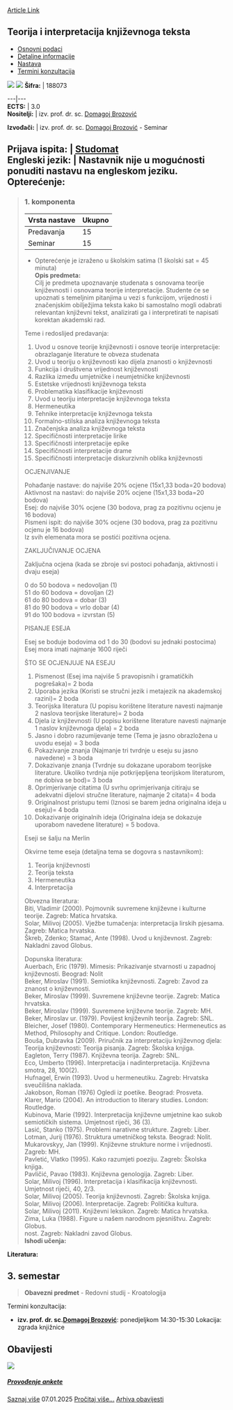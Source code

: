 [Article Link](https://www.fhs.hr/predmet/tikt)

## Teorija i interpretacija književnoga teksta
  * [Osnovni podaci](https://www.fhs.hr/predmet/tikt#v1id-904881_315719_1_0 "Osnovni podaci")
  * [Detaljne informacije](https://www.fhs.hr/predmet/tikt#v1id-904881_315719_1_1 "Detaljne informacije")
  * [Nastava](https://www.fhs.hr/predmet/tikt#v1id-904881_315719_1_2 "Nastava")
  * [Termini konzultacija](https://www.fhs.hr/predmet/tikt#v1id-904881_315719_1_3 "Termini konzultacija")


[![](https://www.fhs.hr/img/flags/gif/hr.gif)](https://www.fhs.hr/predmet/tikt) [![](https://www.fhs.hr/img/flags/gif/gb.gif)](https://www.fhs.hr/en/course/taiolt)
**Šifra:** |  188073  
  
---|---  
**ECTS:** |  3.0   
**Nositelji:** |  izv. prof. dr. sc. [Domagoj Brozović](https://www.fhs.hr/djelatnik/domagoj.brozovic)   
  
**Izvođači:** |  izv. prof. dr. sc. [Domagoj Brozović](https://www.fhs.hr/djelatnik/domagoj.brozovic) - Seminar  
  
**Prijava ispita:** |  [Studomat](http://www.isvu.hr/studomat)  
**Engleski jezik:** |  Nastavnik nije u mogućnosti ponuditi nastavu na engleskom jeziku.   
**Opterećenje:**  
---  
> ### 1. komponenta
> | Vrsta nastave | Ukupno  
> ---|---  
> Predavanja | 15  
> Seminar | 15  
> * Opterećenje je izraženo u školskim satima (1 školski sat = 45 minuta)   
**Opis predmeta:**  
> Cilj je predmeta upoznavanje studenata s osnovama teorije književnosti i osnovama teorije interpretacije. Studente će se upoznati s temeljnim pitanjima u vezi s funkcijom, vrijednosti i značenjskim obilježjima teksta kako bi samostalno mogli odabrati relevantan književni tekst, analizirati ga i interpretirati te napisati korektan akademski rad.  
>    
>  Teme i redoslijed predavanja:   
>  1. Uvod u osnove teorije književnosti i osnove teorije interpretacije: obrazlaganje literature te obveza studenata  
>  2. Uvod u teoriju o književnosti kao dijela znanosti o književnosti   
>  3. Funkcija i društvena vrijednost književnosti  
>  4. Razlika između umjetničke i neumjetničke književnosti  
>  5. Estetske vrijednosti književnoga teksta  
>  6. Problematika klasifikacije književnosti  
>  7. Uvod u teoriju interpretacije književnoga teksta  
>  8. Hermeneutika  
>  9. Tehnike interpretacije književnoga teksta  
>  10. Formalno-stilska analiza književnoga teksta  
>  11. Značenjska analiza književnoga teksta  
>  12. Specifičnosti interpretacije lirike   
>  13. Specifičnosti interpretacije epike   
>  14. Specifičnosti interpretacije drame   
>  15. Specifičnosti interpretacije diskurzivnih oblika književnosti  
>    
>  OCJENJIVANJE  
>    
>  Pohađanje nastave: do najviše 20% ocjene (15x1,33 boda=20 bodova)  
>  Aktivnost na nastavi: do najviše 20% ocjene (15x1,33 boda=20 bodova)  
>  Esej: do najviše 30% ocjene (30 bodova, prag za pozitivnu ocjenu je 16 bodova)  
>  Pismeni ispit: do najviše 30% ocjene (30 bodova, prag za pozitivnu ocjenu je 16 bodova)  
>  Iz svih elemenata mora se postići pozitivna ocjena.   
>    
>  ZAKLJUČIVANJE OCJENA  
>    
>  Zaključna ocjena (kada se zbroje svi postoci pohađanja, aktivnosti i dvaju eseja)  
>    
>  0 do 50 bodova = nedovoljan (1)  
>  51 do 60 bodova = dovoljan (2)  
>  61 do 80 bodova = dobar (3)  
>  81 do 90 bodova = vrlo dobar (4)  
>  91 do 100 bodova = izvrstan (5)  
>    
>  PISANJE ESEJA  
>    
>  Esej se boduje bodovima od 1 do 30 (bodovi su jednaki postocima)  
>  Esej mora imati najmanje 1600 riječi  
>    
>  ŠTO SE OCJENJUJE NA ESEJU  
>    
>  1. Pismenost (Esej ima najviše 5 pravopisnih i gramatičkih pogrešaka)= 2 boda  
>  2. Uporaba jezika (Koristi se stručni jezik i metajezik na akademskoj razini)= 2 boda  
>  3. Teorijska literatura (U popisu korištene literature navesti najmanje 2 naslova teorijske literature)= 2 boda  
>  4. Djela iz književnosti (U popisu korištene literature navesti najmanje 1 naslov književnoga djela) = 2 boda  
>  5. Jasno i dobro razumijevanje teme (Tema je jasno obrazložena u uvodu eseja) = 3 boda  
>  6. Pokazivanje znanja (Najmanje tri tvrdnje u eseju su jasno navedene) = 3 boda  
>  7. Dokazivanje znanja (Tvrdnje su dokazane uporabom teorijske literature. Ukoliko tvrdnja nije potkrijepljena teorijskom literaturom, ne dobiva se bod)= 3 boda  
>  8. Oprimjerivanje citatima (U svrhu oprimjerivanja citiraju se adekvatni dijelovi stručne literature, najmanje 2 citata)= 4 boda  
>  9. Originalnost pristupu temi (Iznosi se barem jedna originalna ideja u eseju)= 4 boda  
>  10. Dokazivanje originalnih ideja (Originalna ideja se dokazuje uporabom navedene literature) = 5 bodova.  
>    
>  Eseji se šalju na Merlin  
>    
>  Okvirne teme eseja (detaljna tema se dogovra s nastavnikom):   
>    
>  1. Teorija književnosti  
>  2. Teorija teksta  
>  3. Hermeneutika   
>  4. Interpretacija   
>    
>  Obvezna literatura:   
>  Biti, Vladimir (2000). Pojmovnik suvremene književne i kulturne teorije. Zagreb: Matica hrvatska.  
>  Solar, Milivoj (2005). Vježbe tumačenja: interpretacija lirskih pjesama. Zagreb: Matica hrvatska.  
>  Škreb, Zdenko; Stamać, Ante (1998). Uvod u književnost. Zagreb: Nakladni zavod Globus.  
>    
>  Dopunska literatura:  
>  Auerbach, Eric (1979). Mimesis: Prikazivanje stvarnosti u zapadnoj književnosti. Beograd: Nolit  
>  Beker, Miroslav (1991). Semiotika književnosti. Zagreb: Zavod za znanost o književnosti.   
>  Beker, Miroslav (1999). Suvremene književne teorije. Zagreb: Matica hrvatska.  
>  Beker, Miroslav (1999). Suvremene književne teorije. Zagreb: MH.  
>  Beker, Miroslav ur. (1979). Povijest književnih teorija. Zagreb: SNL.  
>  Bleicher, Josef (1980). Contemporary Hermeneutics: Hermeneutics as Method, Philosophy and Critique. London: Routledge.  
>  Bouša, Dubravka (2009). Priručnik za interpretaciju književnog djela: Teorija književnosti: Teorija pisanja. Zagreb: Školska knjiga.  
>  Eagleton, Terry (1987). Književna teorija. Zagreb: SNL.  
>  Eco, Umberto (1996). Interpretacija i nadinterpretacija. Književna smotra, 28, 100(2).  
>  Hufnagel, Erwin (1993). Uvod u hermeneutiku. Zagreb: Hrvatska sveučilišna naklada.  
>  Jakobson, Roman (1976) Ogledi iz poetike. Beograd: Prosveta.  
>  Klarer, Mario (2004). An introduction to literary studies. London: Routledge.   
>  Kubinova, Marie (1992). Interpretacija književne umjetnine kao sukob semiotičkih sistema. Umjetnost riječi, 36 (3).   
>  Lasić, Stanko (1975). Problemi narativne strukture. Zagreb: Liber.  
>  Lotman, Jurij (1976). Struktura umetničkog teksta. Beograd: Nolit.  
>  Mukarovskyy, Jan (1999). Književne strukture norme i vrijednosti. Zagreb: MH.  
>  Pavletić, Vlatko (1995). Kako razumjeti poeziju. Zagreb: Školska knjiga.  
>  Pavličić, Pavao (1983). Književna genologija. Zagreb: Liber.  
>  Solar, Milivoj (1996). Interpretacija i klasifikacija književnosti. Umjetnost riječi, 40, 2/3.  
>  Solar, Milivoj (2005). Teorija književnosti. Zagreb: Školska knjiga.  
>  Solar, Milivoj (2006). Interpretacije. Zagreb: Politička kultura.  
>  Solar, Milivoj (2011). Književni leksikon. Zagreb: Matica hrvatska.  
>  Zima, Luka (1988). Figure u našem narodnom pjesništvu. Zagreb: Globus.  
>  nost. Zagreb: Nakladni zavod Globus.  
**Ishodi učenja:**  

  
**Literatura:**  

  
**3. semestar**  
---  
> **Obavezni predmet** - Redovni studij - Kroatologija  
>   
Termini konzultacija: 
  * **izv. prof. dr. sc.[Domagoj Brozović](https://www.fhs.hr/djelatnik/domagoj.brozovic)**: 
ponedjeljkom 14:30-15:30
Lokacija: zgrada knjižnice 


## Obavijesti
[ ![](https://www.fhs.hr/_pub/themes_static/hrstud2024/default/img/default_news.jpg) ](https://www.fhs.hr/predmet/tikt?@=21s7k#news_113842)
#####  [Provođenje ankete](https://www.fhs.hr/predmet/tikt?@=21s7k#news_113842)
[Saznaj više](https://www.fhs.hr/predmet/tikt?@=21s7k#news_113842)
07.01.2025
[Pročitaj više...](https://www.fhs.hr/predmet/tikt?@=21s7k#news_113842 "Pročitaj obavijest: Provođenje ankete")
[Arhiva obavijesti](https://www.fhs.hr/predmet/tikt?@=215m0#news_113842 "Arhiva obavijesti")
